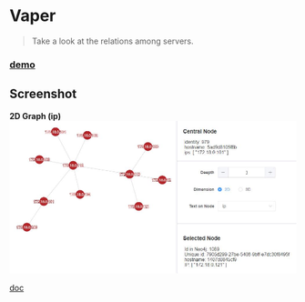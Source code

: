 # Vaper
<!-- `docsify serve ./docs -p 3001` -->
> Take a look at the relations among servers.  

### [demo](http://vaper.wengpan.top/)

## Screenshot
**2D Graph (ip)**
![2d demo](/docs/imgs/chart-link-2d-ip.jpg "2d demo")  


[doc](./doc)

